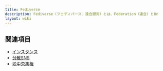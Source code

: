 ```yaml
---
title: Fediverse
description: Fediverse（フェディバース、連合銀河）とは、Federation（連合）とUniverse（銀河）を合わせた造語で、無数のインスタンスが関係しあって形成される分散SNSの世界のことである。
layout: wiki
---
```

## 関連項目
- [インスタンス](../instance/)
- [分散SNS](../decentralized-social-networking-service/)
- [脱中央集権](../decentralization/)
